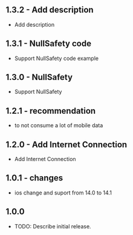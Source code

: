 ## 1.3.2 - Add description
* Add description
## 1.3.1 - NullSafety code
* Support NullSafety code example
## 1.3.0 - NullSafety
* Support NullSafety
## 1.2.1 - recommendation
* to not consume a lot of mobile data
## 1.2.0 - Add Internet Connection
* Add Internet Connection
## 1.0.1 - changes
* ios change and suport from 14.0 to 14.1
## 1.0.0

* TODO: Describe initial release.
